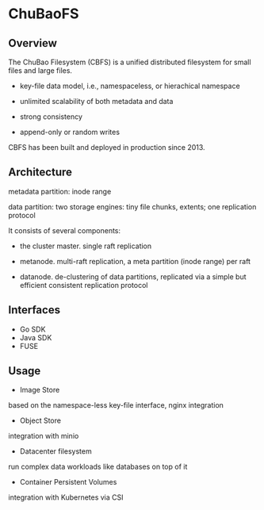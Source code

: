 # ChuBaoFS

## Overview

The ChuBao Filesystem (CBFS) is a unified distributed filesystem for small files and large files. 

* key-file data model, i.e., namespaceless, or hierachical namespace

* unlimited scalability of both metadata and data

* strong consistency

* append-only or random writes


CBFS has been built and deployed in production since 2013. 

## Architecture

metadata partition: inode range

data partition: two storage engines: tiny file chunks, extents; one replication protocol

It consists of several components:

* the cluster master. single raft replication

* metanode. multi-raft replication, a meta partition (inode range) per raft

* datanode. de-clustering of data partitions, replicated via a simple but efficient consistent replication protocol


## Interfaces

- Go SDK
- Java SDK
- FUSE

## Usage

* Image Store

based on the namespace-less key-file interface, nginx integration

* Object Store

integration with minio

* Datacenter filesystem

run complex data workloads like databases on top of it

* Container Persistent Volumes

integration with Kubernetes via CSI



